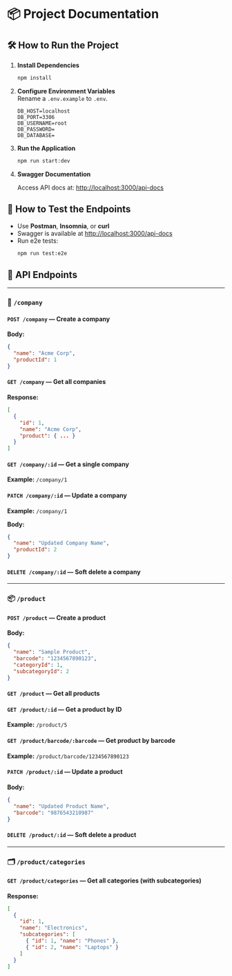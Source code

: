 # 📦 Project Documentation

## 🛠 How to Run the Project

1. **Install Dependencies**

   ```bash
   npm install
   ```

2. **Configure Environment Variables**\
   Rename a `.env.example` to `.env`.

   ```env
   DB_HOST=localhost
   DB_PORT=3306
   DB_USERNAME=root
   DB_PASSWORD=
   DB_DATABASE=
   ```

3. **Run the Application**

   ```bash
   npm run start:dev
   ```

4. **Swagger Documentation**

   Access API docs at: [http://localhost:3000/api-docs](http://localhost:3000/api-docs)

## 🧪 How to Test the Endpoints

- Use **Postman**, **Insomnia**, or **curl**
- Swagger is available at [http://localhost:3000/api-docs](http://localhost:3000/api-docs)
- Run  e2e tests:
  ```bash
  npm run test:e2e
  ```

## 🧾 API Endpoints

---

### 🚀 `/company`

#### `POST /company` — Create a company

**Body:**

```json
{
  "name": "Acme Corp",
  "productId": 1
}
```

#### `GET /company` — Get all companies

**Response:**

```json
[
  {
    "id": 1,
    "name": "Acme Corp",
    "product": { ... }
  }
]
```

#### `GET /company/:id` — Get a single company

**Example:** `/company/1`

#### `PATCH /company/:id` — Update a company

**Example:** `/company/1`

**Body:**

```json
{
  "name": "Updated Company Name",
  "productId": 2
}
```

#### `DELETE /company/:id` — Soft delete a company

---

### 📦 `/product`

#### `POST /product` — Create a product

**Body:**

```json
{
  "name": "Sample Product",
  "barcode": "1234567890123",
  "categoryId": 1,
  "subcategoryId": 2
}
```

#### `GET /product` — Get all products

#### `GET /product/:id` — Get a product by ID

**Example:** `/product/5`

#### `GET /product/barcode/:barcode` — Get product by barcode

**Example:** `/product/barcode/1234567890123`

#### `PATCH /product/:id` — Update a product

**Body:**

```json
{
  "name": "Updated Product Name",
  "barcode": "9876543210987"
}
```

#### `DELETE /product/:id` — Soft delete a product

---

### 🗂 `/product/categories`

#### `GET /product/categories` — Get all categories (with subcategories)

**Response:**

```json
[
  {
    "id": 1,
    "name": "Electronics",
    "subcategories": [
      { "id": 1, "name": "Phones" },
      { "id": 2, "name": "Laptops" }
    ]
  }
]
```

